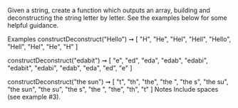 Given a string, create a function which outputs an array, building and deconstructing the string letter by letter. See the examples below for some helpful guidance.

Examples
constructDeconstruct("Hello") ➞ [
  "H",
  "He",
  "Hel",
  "Hell",
  "Hello",
  "Hell",
  "Hel",
  "He",
  "H"
]

constructDeconstruct("edabit") ➞ [
  "e",
  "ed",
  "eda",
  "edab",
  "edabi",
  "edabit",
  "edabi",
  "edab",
  "eda",
  "ed",
  "e"
]

constructDeconstruct("the sun") ➞ [
  "t",
  "th",
  "the",
  "the ",
  "the s",
  "the su",
  "the sun",
  "the su",
  "the s",
  "the ",
  "the",
  "th",
  "t"
]
Notes
Include spaces (see example #3).